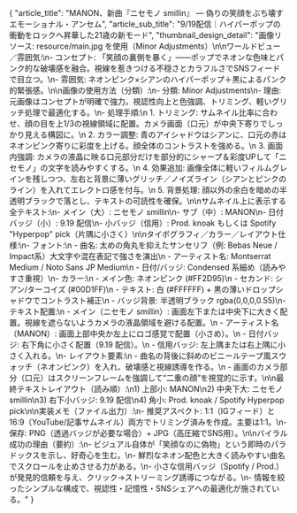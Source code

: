 

{
    "article_title": "MANON、新曲『ニセモノ smillin』 — 偽りの笑顔をぶち壊すエモーショナル・アンセム",
    "article_sub_title": "9/19配信｜ハイパーポップの衝動をロックへ昇華した21歳の新モード",
    "thumbnail_design_detail": "画像リソース: resource/main.jpg を使用（Minor Adjustments）\n\nワールドビュー／雰囲気:\n- コンセプト: 「笑顔の裏側を暴く」——ポップでネオンな色味とパンク的な破壊感を融合。視線を惹きつける不穏さとカラフルさでSNSフィードで目立つ。\n- 雰囲気: ネオンピンク×シアンのハイパーポップ＋黒によるパンク的緊張感。\n\n画像の使用方法（分類）:\n- 分類: Minor Adjustments\n- 理由: 元画像はコンセプトが明確で強力。視認性向上と色強調、トリミング、軽いグリッチ処理で最適化する。\n- 処理手順:\n  1. トリミング: サムネイル比率に合わせ、顔の目を上1/3の視線領域に配置。カメラ画面（口元）が中央下寄りでしっかり見える構図に。\n  2. カラー調整: 青のアイシャドウはシアンに、口元の赤はネオンピンク寄りに彩度を上げる。顔全体のコントラストを強める。\n  3. 画面内強調: カメラの液晶に映る口元部分だけを部分的にシャープ＆彩度UPして「ニセモノ」の文字を読みやすくする。\n  4. 効果追加: 画像全体に軽いフィルムグレインを残しつつ、左右と背景に薄いグリッチ／ノイズライン（シアンとピンクのライン）を入れてエレクトロ感を付与。\n  5. 背景処理: 顔以外の余白を暗めの半透明ブラックで落とし、テキストの可読性を確保。\n\nサムネイル上に表示する全テキスト:\n- メイン（大）: ニセモノ smillin\n- サブ（中）: MANON\n- 日付バッジ（小）: 9.19 配信\n- 小バッジ（信用）: Prod. knoak もしくは Spotify \"Hyperpop\" pick（片隅に小さく）\n\nタイポグラフィ／カラー／レイアウト仕様:\n- フォント:\n  - 曲名: 太めの角丸を抑えたサンセリフ（例: Bebas Neue / Impact系）大文字や混在表記で強さを演出\n  - アーティスト名: Montserrat Medium / Noto Sans JP Medium\n  - 日付/バッジ: Condensed 系細め（読みやすさ重視）\n- カラー:\n  - メイン色: ネオンピンク (#FF2D95)\n  - セカンド: シアン/ターコイズ (#00D1FF)\n  - テキスト: 白 (#FFFFFF) + 黒の薄いドロップシャドウでコントラスト補正\n  - バッジ背景: 半透明ブラック rgba(0,0,0,0.55)\n- テキスト配置:\n  - メイン（ニセモノ smillin）: 画面左下または中央下に大きく配置。視線を遮らないようカメラの液晶領域を避ける配置。\n  - アーティスト名（MANON）: 画面上部中央か左上にロゴ感覚で配置（小さめ）。\n  - 日付バッジ: 右下角に小さく配置（9.19 配信）。\n  - 信用バッジ: 左上隅または右上隅に小さく入れる。\n- レイアウト要素:\n  - 曲名の背後に斜めのビニールテープ風スウォッチ（ネオンピンク）を入れ、破壊感と視線誘導を作る。\n  - 画面のカメラ部分（口元）はスクリーンフレームを強調して“二重の顔”を視覚的に示す。\n\n最終テキストレイアウト（読み順）:\n1) 上部小: MANON\n2) 中央下大: ニセモノ smillin\n3) 右下小バッジ: 9.19 配信\n4) 角小: Prod. knoak / Spotify Hyperpop pick\n\n実装メモ（ファイル出力）:\n- 推奨アスペクト: 1:1（IGフィード）と16:9（YouTube/記事サムネイル）両方でトリミング済みを作成。主要は1:1。\n- 保存: PNG（透過バッジが必要な場合）+ JPG（高圧縮でSNS用）。\n\nバイラル成功の理由（要約）:\n- ビジュアル自体が「笑顔なのに偽物」という即時のパラドックスを示し、好奇心を生む。\n- 鮮烈なネオン配色と大きく読みやすい曲名でスクロールを止めさせる力がある。\n- 小さな信用バッジ（Spotify / Prod.）が発見的信頼を与え、クリック→ストリーミング誘導につながる。\n- 情報を絞ったシンプルな構成で、視認性・記憶性・SNSシェアへの最適化が施されている。"
}